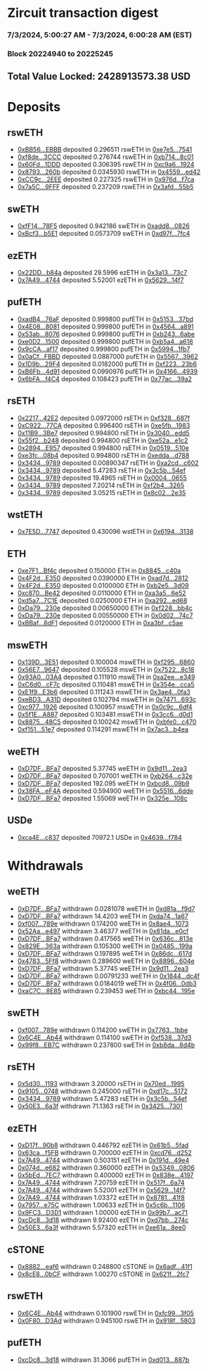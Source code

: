 # Zircuit transaction digest
### 7/3/2024, 5:00:27 AM - 7/3/2024, 6:00:28 AM (EST)
### Block 20224940 to 20225245

## Total Value Locked: 2428913573.38 USD

# Deposits
## rswETH
- [0xBB56...EBBB](https://etherscan.io/address/0xBB5690286c2D04538f12281dcbC10Ea31C1DEBBB) deposited 0.296511 rswETH in [0xe7e5...7541](https://etherscan.io/tx/0xBB5690286c2D04538f12281dcbC10Ea31C1DEBBB)
- [0xf8de...3CCC](https://etherscan.io/address/0xf8deF4a54520104810b8b0a894aAF0Cc347A3CCC) deposited 0.276744 rswETH in [0xb714...8c01](https://etherscan.io/tx/0xf8deF4a54520104810b8b0a894aAF0Cc347A3CCC)
- [0x60Fd...1DDD](https://etherscan.io/address/0x60Fd841b0286a2684e44774d07334117f2181DDD) deposited 0.306395 rswETH in [0xc9a6...1924](https://etherscan.io/tx/0x60Fd841b0286a2684e44774d07334117f2181DDD)
- [0x8793...260b](https://etherscan.io/address/0x87936a820E6b8C66530115e9fDec7A16f179260b) deposited 0.0345930 rswETH in [0x4559...ed42](https://etherscan.io/tx/0x87936a820E6b8C66530115e9fDec7A16f179260b)
- [0xCC9c...2EEE](https://etherscan.io/address/0xCC9c9652D1DB9529a01e22Ad8B51721F83fC2EEE) deposited 0.227325 rswETH in [0x976d...f7ca](https://etherscan.io/tx/0xCC9c9652D1DB9529a01e22Ad8B51721F83fC2EEE)
- [0x7a5C...9FFF](https://etherscan.io/address/0x7a5C57eC67320CDa4Da2231Ab5841de1AC789FFF) deposited 0.237209 rswETH in [0x3afd...55b5](https://etherscan.io/tx/0x7a5C57eC67320CDa4Da2231Ab5841de1AC789FFF)
## swETH
- [0xfF14...78F5](https://etherscan.io/address/0xfF14DFaD43D4DEe57d2304970ffe13CF5F9878F5) deposited 0.942186 swETH in [0xadd8...0826](https://etherscan.io/tx/0xfF14DFaD43D4DEe57d2304970ffe13CF5F9878F5)
- [0xBcf3...b5E1](https://etherscan.io/address/0xBcf323F49dEe336D0605466aeD866Dd8BEC4b5E1) deposited 0.0573709 swETH in [0xd97f...7fc4](https://etherscan.io/tx/0xBcf323F49dEe336D0605466aeD866Dd8BEC4b5E1)
## ezETH
- [0x22DD...b84a](https://etherscan.io/address/0x22DD7fEcCb0e79396D41E7Be76E350bbB311b84a) deposited 29.5996 ezETH in [0x3a13...73c7](https://etherscan.io/tx/0x22DD7fEcCb0e79396D41E7Be76E350bbB311b84a)
- [0x7A49...4744](https://etherscan.io/address/0x7A493Be5c2ce014cD049Bf178a1ac0Db1B434744) deposited 5.52001 ezETH in [0x5629...14f7](https://etherscan.io/tx/0x7A493Be5c2ce014cD049Bf178a1ac0Db1B434744)
## pufETH
- [0xadB4...76aF](https://etherscan.io/address/0xadB4Fa6B55bFf522590e2831e1Fd8990Da0276aF) deposited 0.999800 pufETH in [0x5153...37bd](https://etherscan.io/tx/0xadB4Fa6B55bFf522590e2831e1Fd8990Da0276aF)
- [0x4E08...8081](https://etherscan.io/address/0x4E08754903E6f292a6bEAa4d570c9bB879B68081) deposited 0.999800 pufETH in [0x4564...a891](https://etherscan.io/tx/0x4E08754903E6f292a6bEAa4d570c9bB879B68081)
- [0x53ab...8076](https://etherscan.io/address/0x53ab233D6e4b0F4E9567e520333AbD3f908c8076) deposited 0.999800 pufETH in [0xb243...6abe](https://etherscan.io/tx/0x53ab233D6e4b0F4E9567e520333AbD3f908c8076)
- [0xe0D2...1500](https://etherscan.io/address/0xe0D281E6f75Fda5bee3C3B8D07e56D0D16411500) deposited 0.999800 pufETH in [0xb5a4...a618](https://etherscan.io/tx/0xe0D281E6f75Fda5bee3C3B8D07e56D0D16411500)
- [0x9cCA...af17](https://etherscan.io/address/0x9cCA3a9fF8736E0eB1bb07DfF1DBD99Cd580af17) deposited 0.999800 pufETH in [0x5994...1fb7](https://etherscan.io/tx/0x9cCA3a9fF8736E0eB1bb07DfF1DBD99Cd580af17)
- [0x0aCf...FBBD](https://etherscan.io/address/0x0aCf2304c00142ffe9F2f5B0752c9866DD04FBBD) deposited 0.0887000 pufETH in [0x5567...3962](https://etherscan.io/tx/0x0aCf2304c00142ffe9F2f5B0752c9866DD04FBBD)
- [0x1D9b...29F4](https://etherscan.io/address/0x1D9bf3888F89dfA62130A7ED2a2D6b9Eb49d29F4) deposited 0.0182000 pufETH in [0xf223...23b6](https://etherscan.io/tx/0x1D9bf3888F89dfA62130A7ED2a2D6b9Eb49d29F4)
- [0xB6Fb...4d91](https://etherscan.io/address/0xB6Fb95507814728801B0ab7c32b1b8682D134d91) deposited 0.0990976 pufETH in [0x4166...4939](https://etherscan.io/tx/0xB6Fb95507814728801B0ab7c32b1b8682D134d91)
- [0x6bFA...f4C4](https://etherscan.io/address/0x6bFA5c4aD5096b246E06b19CfE5E4810e362f4C4) deposited 0.108423 pufETH in [0x77ac...39a2](https://etherscan.io/tx/0x6bFA5c4aD5096b246E06b19CfE5E4810e362f4C4)
## rsETH
- [0x2217...42E2](https://etherscan.io/address/0x2217C7E91F86452Ce9b33a91e24Ab428857942E2) deposited 0.0972000 rsETH in [0xf328...687f](https://etherscan.io/tx/0x2217C7E91F86452Ce9b33a91e24Ab428857942E2)
- [0xC922...77CA](https://etherscan.io/address/0xC9227B7B840d7C29Ac5A0eeF148508B8515277CA) deposited 0.996400 rsETH in [0xe5fb...1983](https://etherscan.io/tx/0xC9227B7B840d7C29Ac5A0eeF148508B8515277CA)
- [0x11B9...3Be7](https://etherscan.io/address/0x11B96a8A4E43a9d0B2677d5AB399DE418bb53Be7) deposited 0.994800 rsETH in [0x3040...edd5](https://etherscan.io/tx/0x11B96a8A4E43a9d0B2677d5AB399DE418bb53Be7)
- [0x55f2...b248](https://etherscan.io/address/0x55f256F1245639Fb717fFb4CdDCc310E1725b248) deposited 0.994800 rsETH in [0xe52a...e1c2](https://etherscan.io/tx/0x55f256F1245639Fb717fFb4CdDCc310E1725b248)
- [0x2894...E957](https://etherscan.io/address/0x28943f3695a95b7Cc6Dd7F5C96b52Db09215E957) deposited 0.994800 rsETH in [0x0519...510e](https://etherscan.io/tx/0x28943f3695a95b7Cc6Dd7F5C96b52Db09215E957)
- [0xe3fc...08b4](https://etherscan.io/address/0xe3fc1AdDb859f0490aC028F623fd984F7F1708b4) deposited 0.994800 rsETH in [0xedda...d788](https://etherscan.io/tx/0xe3fc1AdDb859f0490aC028F623fd984F7F1708b4)
- [0x3434...9789](https://etherscan.io/address/0x34349c5569e7B846c3558961552D2202760A9789) deposited 0.00890347 rsETH in [0xa2cd...c602](https://etherscan.io/tx/0x34349c5569e7B846c3558961552D2202760A9789)
- [0x3434...9789](https://etherscan.io/address/0x34349c5569e7B846c3558961552D2202760A9789) deposited 5.47283 rsETH in [0x3c5b...54ef](https://etherscan.io/tx/0x34349c5569e7B846c3558961552D2202760A9789)
- [0x3434...9789](https://etherscan.io/address/0x34349c5569e7B846c3558961552D2202760A9789) deposited 19.4965 rsETH in [0x0004...0655](https://etherscan.io/tx/0x34349c5569e7B846c3558961552D2202760A9789)
- [0x3434...9789](https://etherscan.io/address/0x34349c5569e7B846c3558961552D2202760A9789) deposited 7.20214 rsETH in [0xf2b4...3265](https://etherscan.io/tx/0x34349c5569e7B846c3558961552D2202760A9789)
- [0x3434...9789](https://etherscan.io/address/0x34349c5569e7B846c3558961552D2202760A9789) deposited 3.05215 rsETH in [0x8c02...2e35](https://etherscan.io/tx/0x34349c5569e7B846c3558961552D2202760A9789)
## wstETH
- [0x7E5D...7747](https://etherscan.io/address/0x7E5DB31ae159e3175Ed5915d48244b1DC35e7747) deposited 0.430096 wstETH in [0x6194...3138](https://etherscan.io/tx/0x7E5DB31ae159e3175Ed5915d48244b1DC35e7747)
## ETH
- [0xe7F1...Bf4c](https://etherscan.io/address/0xe7F1cDF1b97a362811BB985Ef5E3Fab5EC67Bf4c) deposited 0.150000 ETH in [0x8845...c40a](https://etherscan.io/tx/0xe7F1cDF1b97a362811BB985Ef5E3Fab5EC67Bf4c)
- [0x4F2d...E350](https://etherscan.io/address/0x4F2d5a2A3Fd0d2D4a177da53b396B0313259E350) deposited 0.0390000 ETH in [0xad7d...2812](https://etherscan.io/tx/0x4F2d5a2A3Fd0d2D4a177da53b396B0313259E350)
- [0x4F2d...E350](https://etherscan.io/address/0x4F2d5a2A3Fd0d2D4a177da53b396B0313259E350) deposited 0.0100000 ETH in [0xb2e5...3d09](https://etherscan.io/tx/0x4F2d5a2A3Fd0d2D4a177da53b396B0313259E350)
- [0xc870...Be42](https://etherscan.io/address/0xc870f0Cb63F3078459986fC596f901E68E4ABe42) deposited 0.0110000 ETH in [0xa3a5...6e52](https://etherscan.io/tx/0xc870f0Cb63F3078459986fC596f901E68E4ABe42)
- [0xd5a7...7C1E](https://etherscan.io/address/0xd5a7b5aa0F3fECC49a1f4FF2f4d1255bD3bF7C1E) deposited 0.0250000 ETH in [0xa292...ed68](https://etherscan.io/tx/0xd5a7b5aa0F3fECC49a1f4FF2f4d1255bD3bF7C1E)
- [0xDa79...230e](https://etherscan.io/address/0xDa790C19cB6b45025f9Dc1b4b486D4305D20230e) deposited 0.00650000 ETH in [0xf228...bb4c](https://etherscan.io/tx/0xDa790C19cB6b45025f9Dc1b4b486D4305D20230e)
- [0xDa79...230e](https://etherscan.io/address/0xDa790C19cB6b45025f9Dc1b4b486D4305D20230e) deposited 0.00550000 ETH in [0x0d02...74c7](https://etherscan.io/tx/0xDa790C19cB6b45025f9Dc1b4b486D4305D20230e)
- [0xBBaf...8dF1](https://etherscan.io/address/0xBBaf07Aba4E529ed40ccea26dB3B60d306a88dF1) deposited 0.0120000 ETH in [0xa3bf...c5ae](https://etherscan.io/tx/0xBBaf07Aba4E529ed40ccea26dB3B60d306a88dF1)
## mswETH
- [0x139D...3E51](https://etherscan.io/address/0x139D33bdEd8360FD6e5BdaE23d76C68435683E51) deposited 0.100004 mswETH in [0xf295...6860](https://etherscan.io/tx/0x139D33bdEd8360FD6e5BdaE23d76C68435683E51)
- [0x56E7...9647](https://etherscan.io/address/0x56E794650D65b0E631B9b1fE8c6E98A65bCd9647) deposited 0.105528 mswETH in [0x7522...8c18](https://etherscan.io/tx/0x56E794650D65b0E631B9b1fE8c6E98A65bCd9647)
- [0x93A0...03A4](https://etherscan.io/address/0x93A0fC17bE070e1F2Ca9044a619A8000Cd1303A4) deposited 0.111910 mswETH in [0xa2ee...e349](https://etherscan.io/tx/0x93A0fC17bE070e1F2Ca9044a619A8000Cd1303A4)
- [0xC6d0...cF7c](https://etherscan.io/address/0xC6d06b28543e396d4D0424107A151F7c57DbcF7c) deposited 0.110481 mswETH in [0x354e...cca5](https://etherscan.io/tx/0xC6d06b28543e396d4D0424107A151F7c57DbcF7c)
- [0xE1f9...E3b6](https://etherscan.io/address/0xE1f9842F43Cf96958C2C03e975332e1801dCE3b6) deposited 0.111243 mswETH in [0x3ae4...0fa3](https://etherscan.io/tx/0xE1f9842F43Cf96958C2C03e975332e1801dCE3b6)
- [0xeBD3...A31D](https://etherscan.io/address/0xeBD3164A89223F33cf2c99dfD2A26a1EbB3BA31D) deposited 0.102794 mswETH in [0x7471...693c](https://etherscan.io/tx/0xeBD3164A89223F33cf2c99dfD2A26a1EbB3BA31D)
- [0xc977...1926](https://etherscan.io/address/0xc977c66752be7CB7A09bf18855534b52C7EA1926) deposited 0.100957 mswETH in [0x0c9c...6df4](https://etherscan.io/tx/0xc977c66752be7CB7A09bf18855534b52C7EA1926)
- [0x5f1E...A887](https://etherscan.io/address/0x5f1E58f66bABEB65E9E28Acc8263B3cE8C09A887) deposited 0.103481 mswETH in [0x3cc6...d0d1](https://etherscan.io/tx/0x5f1E58f66bABEB65E9E28Acc8263B3cE8C09A887)
- [0x8875...48C5](https://etherscan.io/address/0x88759673Db14D52E7dB8A9f90dA28dBdBBCF48C5) deposited 0.100242 mswETH in [0xbfe0...c470](https://etherscan.io/tx/0x88759673Db14D52E7dB8A9f90dA28dBdBBCF48C5)
- [0xf151...51e7](https://etherscan.io/address/0xf151939841E1EA23A9879647fb5c4a12a30651e7) deposited 0.114291 mswETH in [0x7ac3...b4ea](https://etherscan.io/tx/0xf151939841E1EA23A9879647fb5c4a12a30651e7)
## weETH
- [0xD7DF...BFa7](https://etherscan.io/address/0xD7DF7E085214743530afF339aFC420c7c720BFa7) deposited 5.37745 weETH in [0x9d11...2ea3](https://etherscan.io/tx/0xD7DF7E085214743530afF339aFC420c7c720BFa7)
- [0xD7DF...BFa7](https://etherscan.io/address/0xD7DF7E085214743530afF339aFC420c7c720BFa7) deposited 0.707001 weETH in [0xb264...c32e](https://etherscan.io/tx/0xD7DF7E085214743530afF339aFC420c7c720BFa7)
- [0xD7DF...BFa7](https://etherscan.io/address/0xD7DF7E085214743530afF339aFC420c7c720BFa7) deposited 192.095 weETH in [0xbcd8...09b9](https://etherscan.io/tx/0xD7DF7E085214743530afF339aFC420c7c720BFa7)
- [0x38FA...eF4A](https://etherscan.io/address/0x38FA5bbDa093D245Ca6e48089Ba916d982C9eF4A) deposited 0.594900 weETH in [0x5516...6dde](https://etherscan.io/tx/0x38FA5bbDa093D245Ca6e48089Ba916d982C9eF4A)
- [0xD7DF...BFa7](https://etherscan.io/address/0xD7DF7E085214743530afF339aFC420c7c720BFa7) deposited 1.55069 weETH in [0x325e...108c](https://etherscan.io/tx/0xD7DF7E085214743530afF339aFC420c7c720BFa7)
## USDe
- [0xca4E...c837](https://etherscan.io/address/0xca4E0e5374563367Bd4e9e45c6013552bEd6c837) deposited 70972.1 USDe in [0x4639...f784](https://etherscan.io/tx/0xca4E0e5374563367Bd4e9e45c6013552bEd6c837)
# Withdrawals
## weETH
- [0xD7DF...BFa7](https://etherscan.io/address/0xD7DF7E085214743530afF339aFC420c7c720BFa7) withdrawn 0.0281078 weETH in [0xd81a...f9d7](https://etherscan.io/tx/0xD7DF7E085214743530afF339aFC420c7c720BFa7)
- [0xD7DF...BFa7](https://etherscan.io/address/0xD7DF7E085214743530afF339aFC420c7c720BFa7) withdrawn 14.4203 weETH in [0xda74...1a67](https://etherscan.io/tx/0xD7DF7E085214743530afF339aFC420c7c720BFa7)
- [0xf007...789e](https://etherscan.io/address/0xf007E370d2FB811B435C656a0352c72E95c9789e) withdrawn 0.174200 weETH in [0x8ae4...1073](https://etherscan.io/tx/0xf007E370d2FB811B435C656a0352c72E95c9789e)
- [0x52Aa...e497](https://etherscan.io/address/0x52Aa899454998Be5b000Ad077a46Bbe360F4e497) withdrawn 3.46377 weETH in [0x81da...e0cf](https://etherscan.io/tx/0x52Aa899454998Be5b000Ad077a46Bbe360F4e497)
- [0xD7DF...BFa7](https://etherscan.io/address/0xD7DF7E085214743530afF339aFC420c7c720BFa7) withdrawn 0.417565 weETH in [0x636c...813e](https://etherscan.io/tx/0xD7DF7E085214743530afF339aFC420c7c720BFa7)
- [0x829E...363a](https://etherscan.io/address/0x829Efd9A5ad2124c9D0392Aab27d3c88F992363a) withdrawn 0.105300 weETH in [0x0485...199a](https://etherscan.io/tx/0x829Efd9A5ad2124c9D0392Aab27d3c88F992363a)
- [0xD7DF...BFa7](https://etherscan.io/address/0xD7DF7E085214743530afF339aFC420c7c720BFa7) withdrawn 0.197895 weETH in [0x86dc...617d](https://etherscan.io/tx/0xD7DF7E085214743530afF339aFC420c7c720BFa7)
- [0x4783...5Ff8](https://etherscan.io/address/0x478386C5993639c980249Ce3a50740e2C0845Ff8) withdrawn 0.289600 weETH in [0x8896...604e](https://etherscan.io/tx/0x478386C5993639c980249Ce3a50740e2C0845Ff8)
- [0xD7DF...BFa7](https://etherscan.io/address/0xD7DF7E085214743530afF339aFC420c7c720BFa7) withdrawn 5.37745 weETH in [0x9d11...2ea3](https://etherscan.io/tx/0xD7DF7E085214743530afF339aFC420c7c720BFa7)
- [0xD7DF...BFa7](https://etherscan.io/address/0xD7DF7E085214743530afF339aFC420c7c720BFa7) withdrawn 0.00791233 weETH in [0x1844...dc4f](https://etherscan.io/tx/0xD7DF7E085214743530afF339aFC420c7c720BFa7)
- [0xD7DF...BFa7](https://etherscan.io/address/0xD7DF7E085214743530afF339aFC420c7c720BFa7) withdrawn 0.0184019 weETH in [0x4f06...0db3](https://etherscan.io/tx/0xD7DF7E085214743530afF339aFC420c7c720BFa7)
- [0xaC7C...8E85](https://etherscan.io/address/0xaC7CB1A684baC04010357888b55C29d40F1c8E85) withdrawn 0.239453 weETH in [0xbc44...195e](https://etherscan.io/tx/0xaC7CB1A684baC04010357888b55C29d40F1c8E85)
## swETH
- [0xf007...789e](https://etherscan.io/address/0xf007E370d2FB811B435C656a0352c72E95c9789e) withdrawn 0.114200 swETH in [0x7763...1bbe](https://etherscan.io/tx/0xf007E370d2FB811B435C656a0352c72E95c9789e)
- [0x6C4E...Ab44](https://etherscan.io/address/0x6C4E1Fa933a6E0700390DaEc2B7d442d546BAb44) withdrawn 0.114100 swETH in [0xf538...37d3](https://etherscan.io/tx/0x6C4E1Fa933a6E0700390DaEc2B7d442d546BAb44)
- [0x99f8...EB7C](https://etherscan.io/address/0x99f819E149eca5452d92764798048637b5d0EB7C) withdrawn 0.237800 swETH in [0xb8da...8d4b](https://etherscan.io/tx/0x99f819E149eca5452d92764798048637b5d0EB7C)
## rsETH
- [0x5d30...1193](https://etherscan.io/address/0x5d303659f4Ff0B86AB217668212B2740fa9C1193) withdrawn 3.20000 rsETH in [0x70ed...1995](https://etherscan.io/tx/0x5d303659f4Ff0B86AB217668212B2740fa9C1193)
- [0x9105...0748](https://etherscan.io/address/0x9105A367691C306fe99E686c78733F2FDB0A0748) withdrawn 0.245000 rsETH in [0xd17c...5172](https://etherscan.io/tx/0x9105A367691C306fe99E686c78733F2FDB0A0748)
- [0x3434...9789](https://etherscan.io/address/0x34349c5569e7B846c3558961552D2202760A9789) withdrawn 5.47283 rsETH in [0x3c5b...54ef](https://etherscan.io/tx/0x34349c5569e7B846c3558961552D2202760A9789)
- [0x50E3...6a3f](https://etherscan.io/address/0x50E3449024632221562C6BD11e1d5D4a6cC06a3f) withdrawn 71.1363 rsETH in [0x3425...7301](https://etherscan.io/tx/0x50E3449024632221562C6BD11e1d5D4a6cC06a3f)
## ezETH
- [0xD17f...90b8](https://etherscan.io/address/0xD17f039C02959d8CD748e098A11a97fbC46d90b8) withdrawn 0.446792 ezETH in [0x61b5...5fad](https://etherscan.io/tx/0xD17f039C02959d8CD748e098A11a97fbC46d90b8)
- [0x63ca...f5FB](https://etherscan.io/address/0x63cadc8F728dAb942893034c1C890e15D333f5FB) withdrawn 0.700000 ezETH in [0xcd76...d252](https://etherscan.io/tx/0x63cadc8F728dAb942893034c1C890e15D333f5FB)
- [0x7A49...4744](https://etherscan.io/address/0x7A493Be5c2ce014cD049Bf178a1ac0Db1B434744) withdrawn 0.503151 ezETH in [0x191d...49e4](https://etherscan.io/tx/0x7A493Be5c2ce014cD049Bf178a1ac0Db1B434744)
- [0x074d...e682](https://etherscan.io/address/0x074dc846Ab0c4ee6247506CFAEfa29EE6c3ce682) withdrawn 0.360000 ezETH in [0x5349...0806](https://etherscan.io/tx/0x074dc846Ab0c4ee6247506CFAEfa29EE6c3ce682)
- [0x5bEd...7EC7](https://etherscan.io/address/0x5bEdF4b70A65B8fA5f569084322abF0d2D3f7EC7) withdrawn 0.400000 ezETH in [0x838e...4197](https://etherscan.io/tx/0x5bEdF4b70A65B8fA5f569084322abF0d2D3f7EC7)
- [0x7A49...4744](https://etherscan.io/address/0x7A493Be5c2ce014cD049Bf178a1ac0Db1B434744) withdrawn 7.20759 ezETH in [0x517f...6a74](https://etherscan.io/tx/0x7A493Be5c2ce014cD049Bf178a1ac0Db1B434744)
- [0x7A49...4744](https://etherscan.io/address/0x7A493Be5c2ce014cD049Bf178a1ac0Db1B434744) withdrawn 5.52001 ezETH in [0x5629...14f7](https://etherscan.io/tx/0x7A493Be5c2ce014cD049Bf178a1ac0Db1B434744)
- [0x7A49...4744](https://etherscan.io/address/0x7A493Be5c2ce014cD049Bf178a1ac0Db1B434744) withdrawn 1.03372 ezETH in [0x8781...41f8](https://etherscan.io/tx/0x7A493Be5c2ce014cD049Bf178a1ac0Db1B434744)
- [0x7957...e75C](https://etherscan.io/address/0x7957768f05Ff58180725b4Fa336e23dA879be75C) withdrawn 1.00633 ezETH in [0x5c6b...1106](https://etherscan.io/tx/0x7957768f05Ff58180725b4Fa336e23dA879be75C)
- [0x9FC3...D3D1](https://etherscan.io/address/0x9FC3Ef33D0d3e80c1e38aA6C32eF2E5C078fD3D1) withdrawn 1.00000 ezETH in [0x99b7...ac71](https://etherscan.io/tx/0x9FC3Ef33D0d3e80c1e38aA6C32eF2E5C078fD3D1)
- [0xcDc8...3d18](https://etherscan.io/address/0xcDc8BBC2C740E44e9231dc3a8842800aa2433d18) withdrawn 9.92400 ezETH in [0xd7bb...274c](https://etherscan.io/tx/0xcDc8BBC2C740E44e9231dc3a8842800aa2433d18)
- [0x50E3...6a3f](https://etherscan.io/address/0x50E3449024632221562C6BD11e1d5D4a6cC06a3f) withdrawn 5.57320 ezETH in [0xe61a...8ee0](https://etherscan.io/tx/0x50E3449024632221562C6BD11e1d5D4a6cC06a3f)
## cSTONE
- [0x8882...eaf6](https://etherscan.io/address/0x88827186fc3245156873cC738dA2b5eDfc51eaf6) withdrawn 0.248800 cSTONE in [0x6adf...41f1](https://etherscan.io/tx/0x88827186fc3245156873cC738dA2b5eDfc51eaf6)
- [0x8cE8...0bCF](https://etherscan.io/address/0x8cE8dca6aC22eFdb9a965794E67E832dd0010bCF) withdrawn 1.00270 cSTONE in [0x621f...2fc7](https://etherscan.io/tx/0x8cE8dca6aC22eFdb9a965794E67E832dd0010bCF)
## rswETH
- [0x6C4E...Ab44](https://etherscan.io/address/0x6C4E1Fa933a6E0700390DaEc2B7d442d546BAb44) withdrawn 0.101900 rswETH in [0xfc99...3f05](https://etherscan.io/tx/0x6C4E1Fa933a6E0700390DaEc2B7d442d546BAb44)
- [0x0F80...D3Ad](https://etherscan.io/address/0x0F8074b3965f1A2f95E4E067894D60918f23D3Ad) withdrawn 0.945100 rswETH in [0x918f...5803](https://etherscan.io/tx/0x0F8074b3965f1A2f95E4E067894D60918f23D3Ad)
## pufETH
- [0xcDc8...3d18](https://etherscan.io/address/0xcDc8BBC2C740E44e9231dc3a8842800aa2433d18) withdrawn 31.3066 pufETH in [0xd013...887b](https://etherscan.io/tx/0xcDc8BBC2C740E44e9231dc3a8842800aa2433d18)
